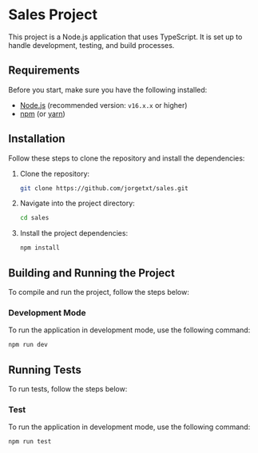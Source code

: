 # Sales Project

This project is a Node.js application that uses TypeScript. It is set up to handle development, testing, and build processes.

## Requirements

Before you start, make sure you have the following installed:

- [Node.js](https://nodejs.org/) (recommended version: `v16.x.x` or higher)
- [npm](https://www.npmjs.com/) (or [yarn](https://yarnpkg.com/))

## Installation

Follow these steps to clone the repository and install the dependencies:

1. Clone the repository:

    ```bash
    git clone https://github.com/jorgetxt/sales.git
    ```

2. Navigate into the project directory:

    ```bash
    cd sales
    ```

3. Install the project dependencies:

    ```bash
    npm install
    ```

## Building and Running the Project

To compile and run the project, follow the steps below:

### Development Mode

To run the application in development mode, use the following command:

```bash
npm run dev
```


## Running Tests

To run tests, follow the steps below:

### Test

To run the application in development mode, use the following command:

```bash
npm run test
```

